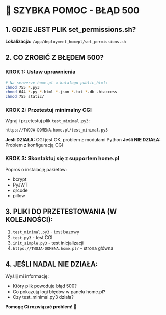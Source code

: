# 🚨 SZYBKA POMOC - BŁĄD 500

## 1. GDZIE JEST PLIK set_permissions.sh?

**Lokalizacja:** `/app/deployment_homepl/set_permissions.sh`

## 2. CO ZROBIĆ Z BŁĘDEM 500?

### KROK 1: Ustaw uprawnienia
```bash
# Na serwerze home.pl w katalogu public_html:
chmod 755 *.py3
chmod 644 *.py *.html *.json *.txt *.db .htaccess
chmod 755 static/
```

### KROK 2: Przetestuj minimalny CGI
Wgraj i przetestuj plik `test_minimal.py3`:
```
https://TWOJA-DOMENA.home.pl/test_minimal.py3
```

**Jeśli DZIAŁA:** CGI jest OK, problem z modułami Python
**Jeśli NIE DZIAŁA:** Problem z konfiguracją CGI

### KROK 3: Skontaktuj się z supportem home.pl
Poproś o instalację pakietów:
- bcrypt
- PyJWT
- qrcode  
- pillow

## 3. PLIKI DO PRZETESTOWANIA (W KOLEJNOŚCI):

1. `test_minimal.py3` - test bazowy
2. `test.py3` - test CGI  
3. `init_simple.py3` - test inicjalizacji
4. `https://TWOJA-DOMENA.home.pl/` - strona główna

## 4. JEŚLI NADAL NIE DZIAŁA:

Wyślij mi informację:
- Który plik powoduje błąd 500?
- Co pokazują logi błędów w panelu home.pl?
- Czy test_minimal.py3 działa?

**Pomogę Ci rozwiązać problem! 🔧**
